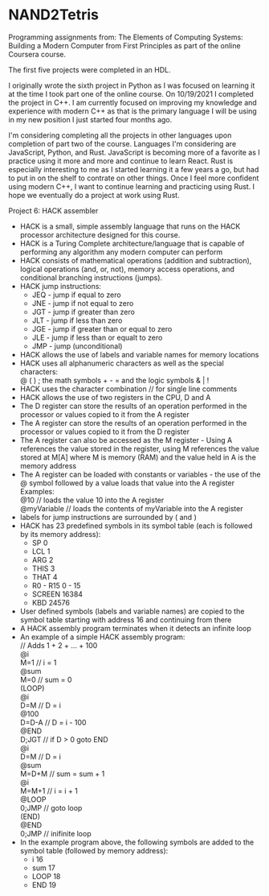 # NAND2Tetris

Programming assignments from: 
The Elements of Computing Systems: 
Building a Modern Computer from First Principles 
as part of the online Coursera course.

The first five projects were completed in an HDL.

I originally wrote the sixth project in Python as I was focused on learning it 
at the time I took part one of the online course. On 10/19/2021 I completed the
project in C++. I am currently focused on improving my knowledge and experience
with modern C++ as that is the primary language I will be using in my new
position I just started four months ago.

I'm considering completing all the projects in other languages upon completion 
of part two of the course. Languages I'm considering are JavaScript, Python, 
and Rust. JavaScript is becoming more of a favorite as I practice using it more
and more and continue to learn React. Rust is especially interesting to me as I
started learning it a few years a go, but had to put in on the shelf to
contrate on other things. Once I feel more confident using modern C++, I want
to continue learning and practicing using Rust. I hope we eventually do a
project at work using Rust. 

Project 6: HACK assembler
* HACK is a small, simple assembly language that runs on the HACK processor
  architecture designed for this course.
* HACK is a Turing Complete architecture/language that is capable of performing
  any algorithm any modern computer can perform
* HACK consists of mathematical operations (addition and subtraction), logical
  operations (and, or, not), memory access operations, and conditional branching
  instructions (jumps).
* HACK jump instructions:
    - JEQ - jump if equal to zero
    - JNE - jump if not equal to zero
    - JGT - jump if greater than zero
    - JLT - jump if less than zero
    - JGE - jump if greater than or equal to zero
    - JLE - jump if less than or equalt to zero
    - JMP - jump (unconditional)
* HACK allows the use of labels and variable names for memory locations
* HACK uses all alphanumeric characters as well as the special characters:<br>
  @ ( ) ; the math symbols + - = and the logic symbols & | !
* HACK uses the character combination // for single line comments
* HACK allows the use of two registers in the CPU, D and A
* The D register can store the results of an operation performed in the
  processor or values copied to it from the A register
* The A register can store the results of an operation performed in the
  processor or values copied to it from the D register
* The A register can also be accessed as the M register - Using A references
  the value stored in the register, using M references the value stored at M[A]
  where M is memory (RAM) and the value held in A is the memory address
* The A register can be loaded with constants or variables - the use of the @
  symbol followed by a value loads that value into the A register
  Examples:<br>
      @10  // loads the value 10 into the A register<br>
      @myVariable  // loads the contents of myVariable into the A register
* labels for jump instructions are surrounded by ( and )
* HACK has 23 predefined symbols in its symbol table (each is followed by its
  memory address):
    - SP         0
    - LCL        1
    - ARG        2
    - THIS       3
    - THAT       4
    - R0 - R15   0 - 15
    - SCREEN     16384
    - KBD        24576
* User defined symbols (labels and variable names) are copied to the symbol
  table starting with address 16 and continuing from there
* A HACK assembly program terminates when it detects an infinite loop
* An example of a simple HACK assembly program:<br>
    // Adds 1 + 2 + ... + 100<br>
        @i<br>
        M=1     // i = 1<br>
        @sum<br>
        M=0     // sum = 0<br>
    (LOOP)<br>
        @i<br>
        D=M     // D = i<br>
        @100<br>
        D=D-A   // D = i - 100<br>
        @END<br>
        D;JGT   // if D > 0 goto END<br>
        @i<br>
        D=M     // D = i<br>
        @sum<br>
        M=D+M   // sum = sum + 1<br>
        @i<br>
        M=M+1   // i = i + 1<br>
        @LOOP<br>
        0;JMP   // goto loop<br>
    (END)<br>
        @END<br>
        0;JMP   // inifinite loop<br>
* In the example program above, the following symbols are added to the symbol
  table (followed by memory address):
    - i     16
    - sum   17
    - LOOP  18
    - END   19